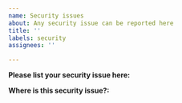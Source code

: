 ```yaml
---
name: Security issues
about: Any security issue can be reported here
title: ''
labels: security
assignees: ''

---
```


**Please list your security issue here:**


**Where is this security issue?:**
